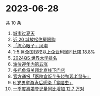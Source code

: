 # 2023-06-28

共 10 条

<!-- BEGIN ZHIHUSEARCH -->
<!-- 最后更新时间 Wed Jun 28 2023 21:22:29 GMT+0800 (China Standard Time) -->
1. [城市过夏天](https://www.zhihu.com/search?q=城市过夏天)
1. [近 20 城放松住房限购](https://www.zhihu.com/search?q=近%2020%20城放松住房限购)
1. [「练心眼子」风潮](https://www.zhihu.com/search?q=「练心眼子」风潮)
1. [1-5 月全国规模以上企业利润同比降 18.8%](https://www.zhihu.com/search?q=1-5%20月全国规模以上企业利润同比降%2018.8%)
1. [2024QS 世界大学排名](https://www.zhihu.com/search?q=2024QS%20世界大学排名)
1. [ 油价迎年内第五涨](https://www.zhihu.com/search?q=%20油价迎年内第五涨)
1. [多抓鱼将关闭北京线下门店](https://www.zhihu.com/search?q=多抓鱼将关闭北京线下门店)
1. [官方通报「医院盒饭芋头烧鸭现老鼠头」](https://www.zhihu.com/search?q=官方通报「医院盒饭芋头烧鸭现老鼠头」)
1. [6 岁男童游泳后感染「食脑虫」](https://www.zhihu.com/search?q=6%20岁男童游泳后感染「食脑虫」)
1. [一季度离婚登记量同比增加 12.7 万对](https://www.zhihu.com/search?q=一季度离婚登记量同比增加%2012.7%20万对)
<!-- END ZHIHUSEARCH -->
